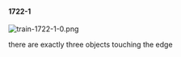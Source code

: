 #### 1722-1
![train-1722-1-0.png](https://github.com/lil-lab/nlvr/raw/master/nlvr/train/images/50/train-1722-1-0.png "train-1722-1-0.png")

there are exactly three objects touching the edge